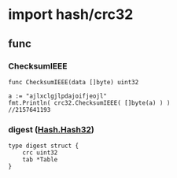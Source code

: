# import hash/crc32
## func

### ChecksumIEEE
	func ChecksumIEEE(data []byte) uint32
	
	a := "ajlxclgjlpdajoifjeojl"
	fmt.Println( crc32.ChecksumIEEE( []byte(a) ) )
	//2157641193

### digest ([Hash.Hash32](/hjzhao/GoMine/blob/master/1.hash.md))
	type digest struct {
		crc uint32
		tab *Table
	}